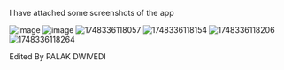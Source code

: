 I have attached some screenshots of the app

![image](https://github.com/user-attachments/assets/4710bdd9-1aa9-4881-ae7b-d19fc846da0d)
![image](https://github.com/user-attachments/assets/80e30711-02e6-4df9-9841-299d9d7b3d88)
![1748336118057](https://github.com/user-attachments/assets/31ff6042-c265-4d29-98b4-6b900fc0609f)
![1748336118154](https://github.com/user-attachments/assets/476271dd-4064-4f48-a35b-f45be19d0dc1)
![1748336118206](https://github.com/user-attachments/assets/ba8f4e63-9e22-458d-83bf-df9ca8691180)
![1748336118264](https://github.com/user-attachments/assets/73eb6344-cfaf-4b23-9a67-8000da63ffc2)


Edited By PALAK DWIVEDI
